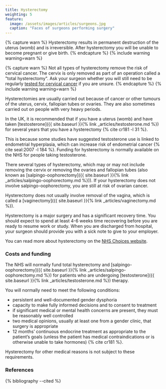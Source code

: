 ```yaml
---
title: Hysterectomy
weighting: 5
feature:
  image: /assets/images/articles/surgeons.jpg
  caption: "Faces of surgeons performing surgery"
---
```


{% capture warn %}
Hysterectomy results in permanent destruction of the uterus (womb) and is irreversible. After hysterectomy you will be unable to become pregnant or give birth.
{% endcapture %}
{% include warning warning=warn %}

{% capture warn %}
Not all types of hysterectomy remove the risk of cervical cancer. The cervix is only removed as part of an operation called a "total hysterectomy". Ask your surgeon whether you will still need to be regularly [tested for cervical cancer](http://www.nhs.uk/Conditions/Cervical-screening-test/Pages/Introduction.aspx) if you are unsure.
{% endcapture %}
{% include warning warning=warn %}

Hysterectomies are usually carried out because of cancer or other tumours of the uterus, cervix, fallopian tubes or ovaries. They are also sometimes carried out on people with very heavy periods. 

In the UK, it is recommended that if you have a uterus (womb) and have taken [testosterone]({{ site.baseurl }}{% link _articles/testosterone.md %}) for several years that you have a hysterectomy {% cite cr181 -l 31 %}. 

This is because some studies have suggested testosterone use is linked to endometrial hyperplasia, which can increase risk of endometrial cancer {% cite seal:2007 -l 184 %}. Funding for hysterectomy is normally available on the NHS for people taking testosterone.

There several types of hysterectomy, which may or may not include removing the cervix or removing the ovaries and fallopian tubes (also known as [salpingo-oophorectomy]({{ site.baseurl }}{% link _articles/salpingo-oophorectomy.md %})). If your hysterectomy does not involve salpingo-oophorectomy, you are still at risk of ovarian cancer.

Hysterectomy does not usually involve removal of the vagina, which is called a [vaginectomy]({{ site.baseurl }}{% link _articles/vaginectomy.md %}).

Hysterectomy is a major surgery and has a significant recovery time. You should expect to spend at least 4-6 weeks time recovering before you are ready to resume work or study. When you are discharged from hospital, your surgeon should provide you with a sick note to give to your employer.

You can read more about hysterectomy on the [NHS Choices website](http://www.nhs.uk/conditions/Hysterectomy/Pages/Introduction.aspx).

### Costs and funding

The NHS will normally fund total hysterectomy and [salpingo-oophorectomy]({{ site.baseurl }}{% link _articles/salpingo-oophorectomy.md %}) for patients who are undergoing [testosterone]({{ site.baseurl }}{% link _articles/testosterone.md %}) therapy.

You will normally need to meet the following conditions:

- persistent and well-documented gender dysphoria
- capacity to make fully informed decisions and to consent to treatment
- if significant medical or mental health concerns are present, they must be reasonably well controlled
- two medical opinions, usually at least one from a gender clinic, that surgery is appropriate 
- 12 months’ continuous endocrine treatment as appropriate to the
patient’s goals (unless the patient has medical contraindications
or is otherwise unable to take hormones) {% cite cr181 %}. 

Hysterectomy for other medical reasons is not subject to these requirements.

### References

{% bibliography --cited %}